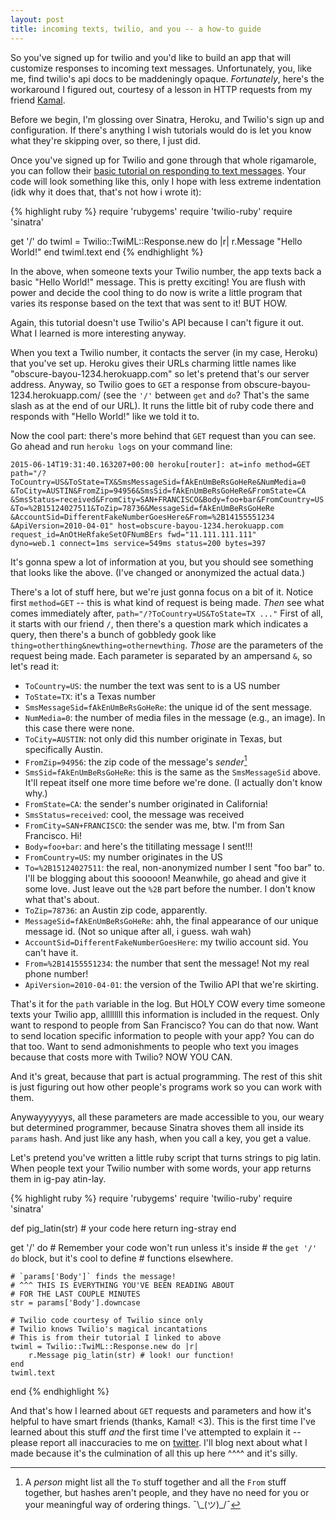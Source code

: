 ```yaml
---
layout: post
title: incoming texts, twilio, and you -- a how-to guide
---
```


So you've signed up for twilio and you'd like to build an app that will customize responses to incoming text messages. Unfortunately, you, like me, find twilio's api docs to be maddeningly opaque. _Fortunately_, here's the workaround I figured out, courtesy of a lesson in HTTP requests from my friend [Kamal](http://kamalmarhubi.com/blog/).

Before we begin, I'm glossing over Sinatra, Heroku, and Twilio's sign up and configuration. If there's anything I wish tutorials would do is let you know what they're skipping over, so there, I just did.

Once you've signed up for Twilio and gone through that whole rigamarole, you can follow their [basic tutorial on responding to text messages](https://www.twilio.com/docs/quickstart/ruby/sms/hello-monkey). Your code will look something like this, only I hope with less extreme indentation (idk why it does that, that's not how i wrote it):

{% highlight ruby %}
require 'rubygems'
require 'twilio-ruby'
require 'sinatra'

get '/' do
	twiml = Twilio::TwiML::Response.new do |r|
		r.Message "Hello World!"
	end
	twiml.text
end
{% endhighlight %}

In the above, when someone texts your Twilio number, the app texts back a basic "Hello World!" message. This is pretty exciting! You are flush with power and decide the cool thing to do now is write a little program that varies its response based on the text that was sent to it! BUT HOW.

Again, this tutorial doesn't use Twilio's API because I can't figure it out. What I learned is more interesting anyway.

When you text a Twilio number, it contacts the server (in my case, Heroku) that you've set up. Heroku gives their URLs charming little names like "obscure-bayou-1234.herokuapp.com" so let's pretend that's our server address. Anyway, so Twilio goes to `GET` a response from obscure-bayou-1234.herokuapp.com/ (see the `'/'` between `get` and `do`? That's the same slash as at the end of our URL). It runs the little bit of ruby code there and responds with "Hello World!" like we told it to.

Now the cool part: there's more behind that `GET` request than you can see. Go ahead and run `heroku logs` on your command line:

	2015-06-14T19:31:40.163207+00:00 heroku[router]: at=info method=GET 
	path="/?ToCountry=US&ToState=TX&SmsMessageSid=fAkEnUmBeRsGoHeRe&NumMedia=0
	&ToCity=AUSTIN&FromZip=94956&SmsSid=fAkEnUmBeRsGoHeRe&FromState=CA
	&SmsStatus=received&FromCity=SAN+FRANCISCO&Body=foo+bar&FromCountry=US
	&To=%2B15124027511&ToZip=78736&MessageSid=fAkEnUmBeRsGoHeRe
	&AccountSid=DifferentFakeNumberGoesHere&From=%2B14155551234
	&ApiVersion=2010-04-01" host=obscure-bayou-1234.herokuapp.com 
	request_id=AnOtHeRfakeSetOFNumBErs fwd="11.111.111.111" 
	dyno=web.1 connect=1ms service=549ms status=200 bytes=397

It's gonna spew a lot of information at you, but you should see something that looks like the above. (I've changed or anonymized the actual data.)

There's a lot of stuff here, but we're just gonna focus on a bit of it. Notice first `method=GET` -- this is what kind of request is being made. _Then_ see what comes immediately after, `path="/?ToCountry=US&ToState=TX ..."` First of all, it starts with our friend `/`, then there's a question mark which indicates a query, then there's a bunch of gobbledy gook like `thing=otherthing&newthing=othernewthing`. _Those_ are the parameters of the request being made. Each parameter is separated by an ampersand `&`, so let's read it:

* `ToCountry=US`: the number the text was sent to is a US number
* `ToState=TX`: it's a Texas number
* `SmsMessageSid=fAkEnUmBeRsGoHeRe`: the unique id of the sent message.
* `NumMedia=0`: the number of media files in the message (e.g., an image). In this case there were none.
* `ToCity=AUSTIN`: not only did this number originate in Texas, but specifically Austin.
* `FromZip=94956`: the zip code of the message's _sender_[^1]
* `SmsSid=fAkEnUmBeRsGoHeRe`: this is the same as the `SmsMessageSid` above. It'll repeat itself one more time before we're done. (I actually don't know why.)
* `FromState=CA`: the sender's number originated in California!
* `SmsStatus=received`: cool, the message was received
* `FromCity=SAN+FRANCISCO`: the sender was me, btw. I'm from San Francisco. Hi!
* `Body=foo+bar`: and here's the titillating message I sent!!!
* `FromCountry=US`: my number originates in the US
* `To=%2B15124027511`: the real, non-anonymized number I sent "foo bar" to. I'll be blogging about this sooooon! Meanwhile, go ahead and give it some love. Just leave out the `%2B` part before the number. I don't know what that's about.
* `ToZip=78736`: an Austin zip code, apparently.
* `MessageSid=fAkEnUmBeRsGoHeRe`: ahh, the final appearance of our unique message id. (Not so unique after all, i guess. wah wah)
* `AccountSid=DifferentFakeNumberGoesHere`: my twilio account sid. You can't have it.
* `From=%2B14155551234`: the number that sent the message! Not my real phone number!
* `ApiVersion=2010-04-01`: the version of the Twilio API that we're skirting.

That's it for the `path` variable in the log. But HOLY COW every time someone texts your Twilio app, allllllll this information is included in the request. Only want to respond to people from San Francisco? You can do that now. Want to send location specific information to people with your app? You can do that too. Want to send admonishments to people who text you images because that costs more with Twilio? NOW YOU CAN.

And it's great, because that part is actual programming. The rest of this shit is just figuring out how other people's programs work so you can work with them.

Anywayyyyyys, all these parameters are made accessible to you, our weary but determined programmer, because Sinatra shoves them all inside its `params` hash. And just like any hash, when you call a key, you get a value.

Let's pretend you've written a little ruby script that turns strings to pig latin. When people text your Twilio number with some words, your app returns them in ig-pay atin-lay.

{% highlight ruby %}
require 'rubygems'
require 'twilio-ruby'
require 'sinatra'

def pig_latin(str)
	# your code here
	return ing-stray
end

get '/' do
	# Remember your code won't run unless it's inside 
	# the `get '/' do` block, but it's cool to define 
	# functions elsewhere.

	# `params['Body']` finds the message!
	# ^^^ THIS IS EVERYTHING YOU'VE BEEN READING ABOUT
	# FOR THE LAST COUPLE MINUTES
	str = params['Body'].downcase

	# Twilio code courtesy of Twilio since only
	# Twilio knows Twilio's magical incantations
	# This is from their tutorial I linked to above
	twiml = Twilio::TwiML::Response.new do |r|
		r.Message pig_latin(str) # look! our function!
	end
	twiml.text
end
{% endhighlight %}

And that's how I learned about `GET` requests and parameters and how it's helpful to have smart friends (thanks, Kamal! <3). This is the first time I've learned about this stuff *and* the first time I've attempted to explain it -- please report all inaccuracies to me on [twitter](http://www.twitter.com/anyharder). I'll blog next about what I made because it's the culmination of all this up here ^^^^ and it's silly.

[^1]: A _person_ might list all the `To` stuff together and all the `From` stuff together, but hashes aren't people, and they have no need for you or your meaningful way of ordering things. ¯\\\_(ツ)_/¯



